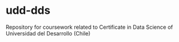 # udd-dds

Repository for coursework related to Certificate in Data Science of Universidad del Desarrollo (Chile)
